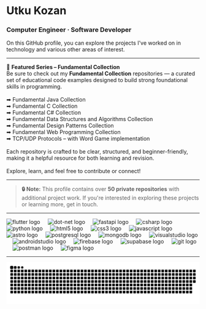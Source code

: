 <h1 align="left">Utku Kozan</h1>

<h3 align="left">Computer Engineer · Software Developer</h3>

<p align="left">On this GitHub profile, you can explore the projects I've worked on in technology and various other areas of interest.</p>

---

<p align="left">🎯 <strong>Featured Series – Fundamental Collection</strong><br>
Be sure to check out my <strong>Fundamental Collection</strong> repositories — a curated set of educational code examples designed to build strong foundational skills in programming.<br><br>
➡ Fundamental Java Collection<br>
➡ Fundamental C Collection<br>
➡ Fundamental C# Collection<br>
➡ Fundamental Data Structures and Algorithms Collection<br>
➡ Fundamental Design Patterns Collection<br>
➡ Fundamental Web Programming Collection<br>
➡ TCP/UDP Protocols – with Word Game implementation<br><br>
Each repository is crafted to be clear, structured, and beginner-friendly, making it a helpful resource for both learning and revision.<br><br>
Explore, learn, and feel free to contribute or connect!
</p>

---

> **🔒 Note:** This profile contains over **50 private repositories** with additional project work. If you're interested in exploring these projects or learning more, get in touch.

---

<div align="left">
  <img src="https://skillicons.dev/icons?i=flutter" height="40" alt="flutter logo" />
  <img width="12" />
  <img src="https://skillicons.dev/icons?i=dotnet" height="40" alt="dot-net logo" />
  <img width="12" />
  <img src="https://skillicons.dev/icons?i=fastapi" height="40" alt="fastapi logo" />
  <img width="12" />
  <img src="https://skillicons.dev/icons?i=cs" height="40" alt="csharp logo"  />
  <img width="12" />
  <img src="https://skillicons.dev/icons?i=py" height="40" alt="python logo"  />
  <img width="12" />
  <img src="https://skillicons.dev/icons?i=html" height="40" alt="html5 logo" />
  <img width="12" />
  <img src="https://skillicons.dev/icons?i=css" height="40" alt="css3 logo" />
  <img width="12" />
  <img src="https://skillicons.dev/icons?i=js" height="40" alt="javascript logo" />
  <img width="12" />
  <img src="https://skillicons.dev/icons?i=astro" height="40" alt="astro logo" />
  <img width="12" />
  <img src="https://skillicons.dev/icons?i=postgres" height="40" alt="postgresql logo" />
  <img width="12" />
  <img src="https://skillicons.dev/icons?i=mongodb" height="40" alt="mongodb logo" />
  <img width="12" />
  <img src="https://skillicons.dev/icons?i=visualstudio" height="40" alt="visualstudio logo" />
  <img width="12" />
  <img src="https://skillicons.dev/icons?i=androidstudio" height="40" alt="androidstudio logo" />
  <img width="12" />
  <img src="https://skillicons.dev/icons?i=firebase" height="40" alt="firebase logo" />
  <img width="12" />
  <img src="https://skillicons.dev/icons?i=supabase" height="40" alt="supabase logo" />
  <img width="12" />
  <img src="https://skillicons.dev/icons?i=git" height="40" alt="git logo" />
  <img width="12" />
  <img src="https://skillicons.dev/icons?i=postman" height="40" alt="postman logo" />
  <img width="12" />
  <img src="https://skillicons.dev/icons?i=figma" height="40" alt="figma logo" />
</div>

---

<img src="https://raw.githubusercontent.com/utkukozan/utkukozan/output/snake.svg" alt="Profile Contributions" />
